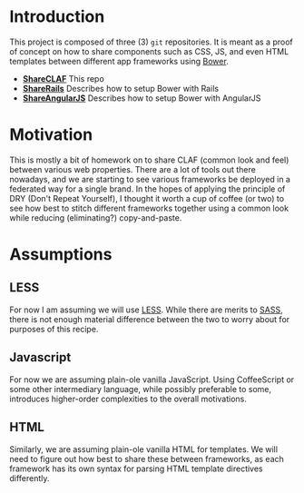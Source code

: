 Introduction
======

This project is composed of three (3) `git` repositories.  It is meant as a
proof of concept on how to share components such as CSS, JS, and even HTML
templates between different app frameworks using [Bower](http://bower.io).

  * **[ShareCLAF](http://github.com/wwvuillemot/ShareCLAF)** This repo
  * **[ShareRails](http://github.com/wwvuillemot/ShareRails)** Describes how to setup Bower with Rails
  * **[ShareAngularJS](http://github.com/wwvuillemot/ShareAngularJS)** Describes how to setup Bower with AngularJS

Motivation
======

This is mostly a bit of homework on to share CLAF (common look and feel) between
various web properties.  There are a lot of tools out there nowadays, and we are
starting to see various frameworks be deployed in a federated way for a single
brand.  In the hopes of applying the principle of DRY (Don't Repeat Yourself), I
thought it worth a cup of coffee (or two) to see how best to stitch different
frameworks together using a common look while reducing (eliminating?)
copy-and-paste.

Assumptions
=======

LESS
-----

For now I am assuming we will use [LESS](http://lesscss.org).  While there are
merits to [SASS](http://sass-lang.com), there is not enough material difference
between the two to worry about for purposes of this recipe.

Javascript
------

For now we are assuming plain-ole vanilla JavaScript.  Using CoffeeScript or
some other intermediary language, while possibly preferable to some, introduces
higher-order complexities to the overall motivations.

HTML
------

Similarly, we are assuming plain-ole vanilla HTML for templates.  We will need
to figure out how best to share these between frameworks, as each framework has
its own syntax for parsing HTML  template directives differently.
